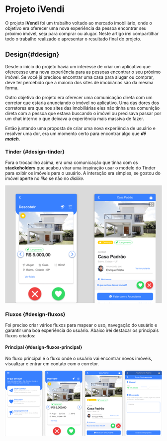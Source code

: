 # Projeto iVendi

O projeto **iVendi** foi um trabalho voltado ao mercado imobiliário, onde o objetivo era oferecer uma nova experiência da pessoa encontrar seu próximo imóvel, seja para comprar ou alugar. Neste artigo irei compartilhar todo o trabalho realizado e apresentar o resultado final do projeto.

<!--truncate-->

## Design{#design}

Desde o início do projeto havia um interesse de criar um aplicativo que oferecesse uma nova experiência para as pessoas encontrar o seu próximo imóvel. Se você já precisou encontrar uma casa para alugar ou comprar, deve ter percebido que a maioria dos sites de imobiiárias são da mesma forma. 

Outro objetivo do projeto era oferecer uma comunicação direta com um corretor que estaria anunciando o imóvel no aplicativo. Uma das dores dos corretores era que nos sites das imobiliárias eles não tinha uma comunição direta com a pessoa que estava buscando o imóvel ou precisava passar por um chat interno o que deixava a experiência mais massiva de fazer.

Então juntando uma proposta de criar uma nova experiência de usuário e resolver uma dor, era um momento certo para encontrar algo que  _**dê match**_. 

### Tinder {#design-tinder}

Fora o trocadilho acima, era uma comunicação que tinha com os **stackeholders** que acabou virar uma inspiração usar o modelo do Tinder para exibir os imóveis para o usuário. A interação era simples, se gostou do imóvel aperte no _like_ se não no _dislike_.

![iVendi Design Tinder](./assets/ivendi_design_tinder.png)

### Fluxos {#design-fluxos}

Foi preciso criar vários fluxos para mapear o uso, navegação do usuário e garantir uma boa experiência do usuário. Abaixo irei destacar os principais fluxos criados:

#### Principal {#design-fluxos-principal}

No fluxo principal é o fluxo onde o usuário vai encontrar novos imóveis, visualizar e entrar em contato com o corretor.

![iVendi Design Fluxo Principal](./assets/ivendi_design_fluxo_principal.png)
